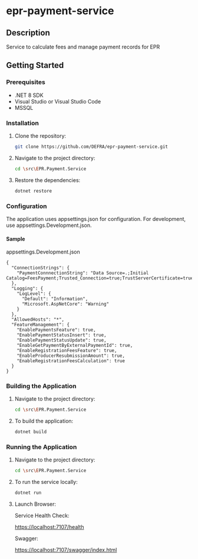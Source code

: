# epr-payment-service


## Description
Service to calculate fees and manage payment records for EPR

## Getting Started

### Prerequisites
- .NET 8 SDK
- Visual Studio or Visual Studio Code
- MSSQL

### Installation
1. Clone the repository:
    ```bash
    git clone https://github.com/DEFRA/epr-payment-service.git
    ```
2. Navigate to the project directory:
    ```bash
    cd \src\EPR.Payment.Service
    ```
3. Restore the dependencies:
    ```bash
    dotnet restore
    ```

### Configuration
The application uses appsettings.json for configuration. For development, use appsettings.Development.json.

#### Sample 
appsettings.Development.json

```
{
  "ConnectionStrings": {
    "PaymentConnnectionString": "Data Source=.;Initial Catalog=FeesPayment;Trusted_Connection=true;TrustServerCertificate=true;"
  },
  "Logging": {
    "LogLevel": {
      "Default": "Information",
      "Microsoft.AspNetCore": "Warning"
    }
  },
  "AllowedHosts": "*",
  "FeatureManagement": {
    "EnablePaymentsFeature": true,
    "EnablePaymentStatusInsert": true,
    "EnablePaymentStatusUpdate": true,
    "EnableGetPaymentByExternalPaymentId": true,
    "EnableRegistrationFeesFeature": true,
    "EnableProducerResubmissionAmount": true,
    "EnableRegistrationFeesCalculation": true
  }
}
```

### Building the Application
1. Navigate to the project directory:
    ```bash
    cd \src\EPR.Payment.Service
    ```

2. To build the application:
    ```bash
    dotnet build
    ```

### Running the Application
1. Navigate to the project directory:
    ```bash
    cd \src\EPR.Payment.Service
    ```
 
2. To run the service locally:
    ```bash
    dotnet run
    ```

3. Launch Browser:

    Service Health Check:

    [https://localhost:7107/health](https://localhost:7107/health)

    Swagger:

    [https://localhost:7107/swagger/index.html](https://localhost:7107/swagger/index.html)